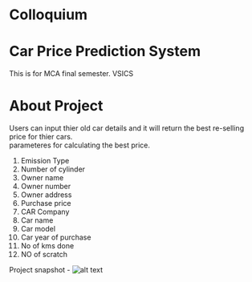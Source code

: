 # Colloquium 
# Car Price Prediction System
This is for MCA final semester. VSICS

# About Project
Users can input thier old car details and it will return the best re-selling price for thier cars.  
parameteres for calculating the best price.
1. Emission Type
2. Number of cylinder
3. Owner name
4. Owner number
5. Owner address
6. Purchase price
7. CAR Company
8. Car name
9. Car model
10. Car year of purchase
11. No of kms done 
12. NO of scratch

Project snapshot -
![alt text](https://github.com/kavyanshpandey/Colloquium/blob/main/ml2.PNG)


